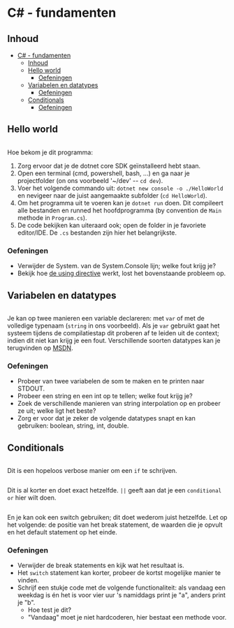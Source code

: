 # C# - fundamenten #

## Inhoud ##

- [C# - fundamenten](#c---fundamenten)
  - [Inhoud](#inhoud)
  - [Hello world](#hello-world)
    - [Oefeningen](#oefeningen)
  - [Variabelen en datatypes](#variabelen-en-datatypes)
    - [Oefeningen](#oefeningen-1)
  - [Conditionals](#conditionals)
    - [Oefeningen](#oefeningen-2)

## Hello world ##

```cs --source-file ./IntroCsharp/HelloWorld.cs --region HelloWorld --project ./IntroCsharp/IntroCsharp.csproj
```

Hoe bekom je dit programma:

1. Zorg ervoor dat je de dotnet core SDK geïnstalleerd hebt staan.
2. Open een terminal (cmd, powershell, bash, ...) en ga naar je projectfolder (on ons voorbeeld '~/dev' -- `cd dev`).
3. Voer het volgende commando uit: `dotnet new console -o ./HelloWorld` en nevigeer naar de juist aangemaakte subfolder (`cd HelloWorld`).
4. Om het programma uit te voeren kan je `dotnet run` doen. Dit compileert alle bestanden en runned het hoofdprogramma (by convention de `Main` methode in `Program.cs`).
5. De code bekijken kan uiteraard ook; open de folder in je favoriete editor/IDE. De `.cs` bestanden zijn hier het belangrijkste.

### Oefeningen ###

- Verwijder de System. van de System.Console lijn; welke fout krijg je?
- Bekijk hoe [de using directive](https://docs.microsoft.com/en-us/dotnet/csharp/language-reference/keywords/using-directive) werkt, lost het bovenstaande probleem op.

## Variabelen en datatypes ##

```cs --source-file ./IntroCsharp/Variables.cs --region VariableUsage --project ./IntroCsharp/IntroCsharp.csproj
```

Je kan op twee manieren een variable declareren: met `var` of met de volledige typenaam (`string` in ons voorbeeld). Als je `var` gebruikt gaat het systeem tijdens de compilatiestap dit proberen af te leiden uit de context; indien dit niet kan krijg je een fout. Verschillende soorten datatypes kan je terugvinden op [MSDN](https://docs.microsoft.com/en-us/dotnet/csharp/tour-of-csharp/types-and-variables).

### Oefeningen ###

- Probeer van twee variabelen de som te maken en te printen naar STDOUT.
- Probeer een string en een int op te tellen; welke fout krijg je?
- Zoek de verschillende manieren van string interpolation op en probeer ze uit; welke ligt het beste?
- Zorg er voor dat je zeker de volgende datatypes snapt en kan gebruiken: boolean, string, int, double.

## Conditionals ##

```cs --source-file ./IntroCsharp/Conditionals.cs --region ConditionalIf --project ./IntroCsharp/IntroCsharp.csproj
```

Dit is een hopeloos verbose manier om een `if` te schrijven.

```cs --source-file ./IntroCsharp/Conditionals.cs --region ConditionalOr --project ./IntroCsharp/IntroCsharp.csproj
```

Dit is al korter en doet exact hetzelfde. `||` geeft aan dat je een `conditional or` hier wilt doen.

```cs --source-file ./IntroCsharp/Conditionals.cs --region ConditionalSwitch --project ./IntroCsharp/IntroCsharp.csproj
```

En je kan ook een switch gebruiken; dit doet wederom juist hetzelfde. Let op het volgende: de positie van het break statement, de waarden die je opvult en het default statement op het einde.

### Oefeningen ###

- Verwijder de break statements en kijk wat het resultaat is.
- Het `switch` statement kan korter, probeer de kortst mogelijke manier te vinden.
- Schrijf een stukje code met de volgende functionaliteit: als vandaag een weekdag is én het is voor vier uur 's namiddags print je "a", anders print je "b".
  - Hoe test je dit?
  - "Vandaag" moet je niet hardcoderen, hier bestaat een methode voor.

